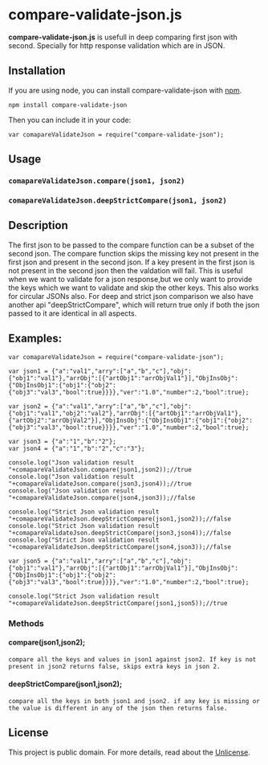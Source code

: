 # compare-validate-json.js 

**compare-validate-json.js** is usefull in deep comparing first json with second. Specially for http response validation which are in JSON. 

## Installation

If you are using node, you can install compare-validate-json with [npm](https://npmjs.org/).

    npm install compare-validate-json

Then you can include it in your code:

	var comapareValidateJson = require("compare-validate-json");


## Usage
### `comapareValidateJson.compare(json1, json2)`
### `comapareValidateJson.deepStrictCompare(json1, json2)`

## Description
The first  json to be passed to the compare function can be a subset of the second json. The compare function skips the missing key not present in the first json and present in the second json. If a key present in the first json is not present in the second json then the valdation will fail.
This is useful when we want to validate for a json response,but we only want to provide the keys which we want to validate and skip the other keys. This also works for circular JSONs also.
For deep and strict json comparison we also have another api "deepStrictCompare", which will return true only if both the json passed to it are identical in all aspects.
## Examples:
    var comapareValidateJson = require("compare-validate-json");

    var json1 = {"a":"val1","arry":["a","b","c"],"obj":{"obj1":"val1"},"arrObj":[{"artObj1":"arrObjVal1"}],"ObjInsObj":{"ObjInsObj1":{"obj1":{"obj2":{"obj3":"val3","bool":true}}}},"ver":"1.0","number":2,"bool":true};

    var json2 = {"a":"val1","arry":["a","b","c"],"obj":{"obj1":"val1","obj2":"val2"},"arrObj":[{"artObj1":"arrObjVal1"},{"artObj2":"arrObjVal2"}],"ObjInsObj":{"ObjInsObj1":{"obj1":{"obj2":{"obj3":"val3","bool":true}}}},"ver":"1.0","number":2,"bool":true};

    var json3 = {"a":"1","b":"2"};
    var json4 = {"a":"1","b":"2","c":"3"};

    console.log("Json validation result "+comapareValidateJson.compare(json1,json2));//true
    console.log("Json validation result "+comapareValidateJson.compare(json3,json4));//true
    console.log("Json validation result "+comapareValidateJson.compare(json4,json3));//false

    console.log("Strict Json validation result "+comapareValidateJson.deepStrictCompare(json1,json2));//false
    console.log("Strict Json validation result "+comapareValidateJson.deepStrictCompare(json3,json4));//false
    console.log("Strict Json validation result "+comapareValidateJson.deepStrictCompare(json4,json3));//false

    var json5 = {"a":"val1","arry":["a","b","c"],"obj":{"obj1":"val1"},"arrObj":[{"artObj1":"arrObjVal1"}],"ObjInsObj":{"ObjInsObj1":{"obj1":{"obj2":{"obj3":"val3","bool":true}}}},"ver":"1.0","number":2,"bool":true};

    console.log("Strict Json validation result "+comapareValidateJson.deepStrictCompare(json1,json5));//true


    
### Methods
#### compare(json1,json2);
    compare all the keys and values in json1 against json2. If key is not present in json2 returns false, skips extra keys in json 2.
#### deepStrictCompare(json1,json2);
    compare all the keys in both json1 and json2. if any key is missing or the value is different in any of the json then returns false.

## License

This project is public domain. For more details, read about the [Unlicense](http://unlicense.org/).
